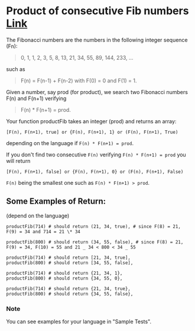 # Product of consecutive Fib numbers [Link](https://www.codewars.com/kata/5541f58a944b85ce6d00006a)

The Fibonacci numbers are the numbers in the following integer sequence (Fn):

> 0, 1, 1, 2, 3, 5, 8, 13, 21, 34, 55, 89, 144, 233, ...

such as

> F(n) = F(n-1) + F(n-2) with F(0) = 0 and F(1) = 1.

Given a number, say prod (for product), we search two Fibonacci numbers F(n) and F(n+1) verifying

> F(n) \* F(n+1) = prod.

Your function productFib takes an integer (prod) and returns an array:

```
[F(n), F(n+1), true] or {F(n), F(n+1), 1} or (F(n), F(n+1), True)
```

depending on the language if `F(n) * F(n+1) = prod`.

If you don't find two consecutive `F(n)` verifying `F(n) * F(n+1) = prod` you will return

```
[F(n), F(n+1), false] or {F(n), F(n+1), 0} or (F(n), F(n+1), False)
```

`F(n)` being the smallest one such as `F(n) * F(n+1) > prod`.

## Some Examples of Return:

(depend on the language)

```
productFib(714) # should return (21, 34, true), # since F(8) = 21, F(9) = 34 and 714 = 21 \* 34

productFib(800) # should return (34, 55, false), # since F(8) = 21, F(9) = 34, F(10) = 55 and 21 _ 34 < 800 < 34 _ 55

productFib(714) # should return [21, 34, true],
productFib(800) # should return [34, 55, false],

productFib(714) # should return {21, 34, 1},
productFib(800) # should return {34, 55, 0},

productFib(714) # should return {21, 34, true},
productFib(800) # should return {34, 55, false},
```

### Note

You can see examples for your language in "Sample Tests".
